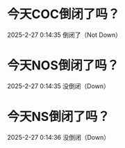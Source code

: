 # 今天COC倒闭了吗？

2025-2-27 0:14:35 倒闭了（Not Down）

# 今天NOS倒闭了吗？

2025-2-27 0:14:35 没倒闭（Down）

# 今天NS倒闭了吗？

2025-2-27 0:14:36 没倒闭（Down）

